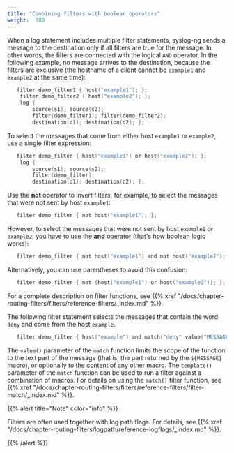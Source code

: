 ```yaml
---
title: "Combining filters with boolean operators"
weight:  300
---
```

<!-- DISCLAIMER: This file is based on the syslog-ng Open Source Edition documentation https://github.com/balabit/syslog-ng-ose-guides/commit/2f4a52ee61d1ea9ad27cb4f3168b95408fddfdf2 and is used under the terms of The syslog-ng Open Source Edition Documentation License. The file has been modified by Axoflow. -->

When a log statement includes multiple filter statements, syslog-ng sends a message to the destination only if all filters are true for the message. In other words, the filters are connected with the logical `AND` operator. In the following example, no message arrives to the destination, because the filters are exclusive (the hostname of a client cannot be `example1` and `example2` at the same time):

```c
   filter demo_filter1 { host("example1"); };
    filter demo_filter2 { host("example2"); };
    log {
        source(s1); source(s2);
        filter(demo_filter1); filter(demo_filter2);
        destination(d1); destination(d2); };

```

To select the messages that come from either host `example1` or `example2`, use a single filter expression:

```c
   filter demo_filter { host("example1") or host("example2"); };
    log {
        source(s1); source(s2);
        filter(demo_filter);
        destination(d1); destination(d2); };

```

Use the **not** operator to invert filters, for example, to select the messages that were not sent by host `example1`:

```c
   filter demo_filter { not host("example1"); };

```

However, to select the messages that were not sent by host `example1` or `example2`, you have to use the **and** operator (that's how boolean logic works):

```c
   filter demo_filter { not host("example1") and not host("example2"); };

```

Alternatively, you can use parentheses to avoid this confusion:

```c
   filter demo_filter { not (host("example1") or host("example2")); };

```

For a complete description on filter functions, see {{% xref "/docs/chapter-routing-filters/filters/reference-filters/_index.md" %}}.

The following filter statement selects the messages that contain the word `deny` and come from the host `example`.

```c
   filter demo_filter { host("example") and match("deny" value("MESSAGE")); };

```

The `value()` parameter of the `match` function limits the scope of the function to the text part of the message (that is, the part returned by the `${MESSAGE}` macro), or optionally to the content of any other macro. The `template()` parameter of the `match` function can be used to run a filter against a combination of macros. For details on using the `match()` filter function, see {{% xref "/docs/chapter-routing-filters/filters/reference-filters/filter-match/_index.md" %}}.

{{% alert title="Note" color="info" %}}

Filters are often used together with log path flags. For details, see {{% xref "/docs/chapter-routing-filters/logpath/reference-logflags/_index.md" %}}.

{{% /alert %}}
